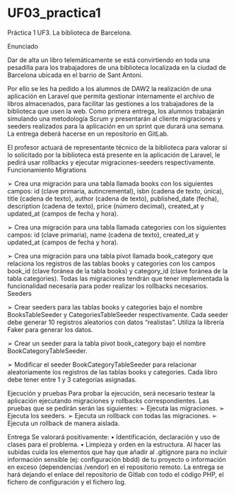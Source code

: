 # UF03_practica1


Práctica 1 UF3. La biblioteca de Barcelona.

Enunciado

Dar de alta un libro telemáticamente se está
convirtiendo en toda una pesadilla para los
trabajadores de una biblioteca localizada en la
ciudad de Barcelona ubicada en el barrio de Sant
Antoni.

Por ello se les ha pedido a los alumnos de DAW2
la realización de una aplicación en Laravel que
permita gestionar internamente el archivo de
libros almacenados, para facilitar las gestiones a
los trabajadores de la biblioteca que usen la web.
Como primera entrega, los alumnos trabajarán simulando una metodología
Scrum y presentarán al cliente migraciones y seeders realizados para la
aplicación en un sprint que durará una semana.
La entrega deberá hacerse en un repositorio en
GitLab.

El profesor actuará de representante técnico de la biblioteca para valorar si
lo solicitado por la biblioteca está presente en la aplicación de Laravel, le
pedirá usar rollbacks y ejecutar migraciones-seeders respectivamente.
Funcionamiento
Migrations

➢ Crea una migración para una tabla llamada books con los siguientes
campos: id (clave primaria, autincremental), isbn (cadena de texto,
única), title (cadena de texto), author (cadena de texto),
published_date (fecha), description (cadena de texto), price
(número decimal), created_at y updated_at (campos de fecha y
hora).

➢ Crea una migración para una tabla llamada categories con los
siguientes campos: id (clave primaria), name (cadena de texto),
created_at y updated_at (campos de fecha y hora).

➢ Crea una migración para una tabla pivot llamada book_category que
relaciona los registros de las tablas books y categories con los
campos book_id (clave foránea de la tabla books) y category_id
(clave foránea de la tabla categories).
Todas las migraciones tendrán que tener implementada la funcionalidad
necesaria para poder realizar los rollbacks necesarios.
Seeders

➢ Crear seeders para las tablas books y categories bajo el nombre
BooksTableSeeder y CategoriesTableSeeder respectivamente. Cada
seeder debe generar 10 registros aleatorios con datos “realistas”.
Utiliza la librería Faker para generar los datos.

➢ Crear un seeder para la tabla pivot book_category bajo el nombre
BookCategoryTableSeeder.

➢ Modificar el seeder BookCategoryTableSeeder para relacionar
aleatoriamente los registros de las tablas books y categories. Cada
libro debe tener entre 1 y 3 categorías asignadas.

Ejecución y pruebas
Para probar la ejecución, será necesario testear la aplicación ejecutando
migraciones y rollbacks correspondientes. Las pruebas que se pedirán serán
las siguientes:
➢ Ejecuta las migraciones.
➢ Ejecuta los seeders.
➢ Ejecuta un rollback con todas las migraciones.
➢ Ejecuta un rollback de manera aislada.

Entrega
Se valorará positivamente:
• Identificación, declaración y uso de clases para el problema.
• Limpieza y orden en la estructura.
Al hacer las subidas cuida los elementos que hay que añadir al .gitignore para no incluir
información sensible (ej: configuración bbdd) de tu proyecto o información en exceso
(dependencias /vendor) en el repositorio remoto.
La entrega se hará dejando el enlace del repositorio de Gitlab con todo el código
PHP, el fichero de configuración y el fichero log.
